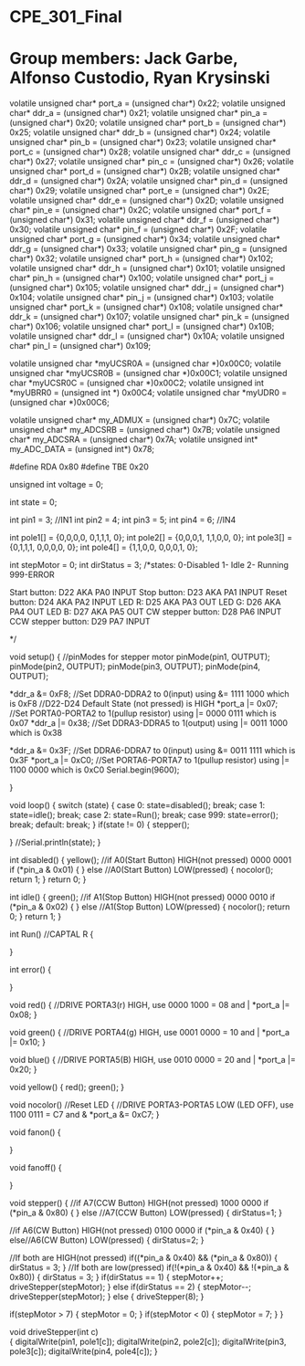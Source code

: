 # CPE_301_Final
# Group members: Jack Garbe, Alfonso Custodio, Ryan Krysinski

volatile unsigned char* port_a = (unsigned char*) 0x22; 
volatile unsigned char* ddr_a = (unsigned char*)  0x21; 
volatile unsigned char* pin_a = (unsigned char*)  0x20; 
volatile unsigned char* port_b = (unsigned char*) 0x25; 
volatile unsigned char* ddr_b = (unsigned char*)  0x24; 
volatile unsigned char* pin_b = (unsigned char*)  0x23; 
volatile unsigned char* port_c = (unsigned char*) 0x28; 
volatile unsigned char* ddr_c = (unsigned char*)  0x27; 
volatile unsigned char* pin_c = (unsigned char*)  0x26; 
volatile unsigned char* port_d = (unsigned char*) 0x2B; 
volatile unsigned char* ddr_d = (unsigned char*)  0x2A; 
volatile unsigned char* pin_d = (unsigned char*)  0x29; 
volatile unsigned char* port_e = (unsigned char*) 0x2E; 
volatile unsigned char* ddr_e = (unsigned char*)  0x2D; 
volatile unsigned char* pin_e = (unsigned char*)  0x2C; 
volatile unsigned char* port_f = (unsigned char*) 0x31; 
volatile unsigned char* ddr_f = (unsigned char*)  0x30; 
volatile unsigned char* pin_f = (unsigned char*)  0x2F; 
volatile unsigned char* port_g = (unsigned char*) 0x34; 
volatile unsigned char* ddr_g = (unsigned char*)  0x33; 
volatile unsigned char* pin_g = (unsigned char*)  0x32; 
volatile unsigned char* port_h = (unsigned char*) 0x102; 
volatile unsigned char* ddr_h = (unsigned char*)  0x101; 
volatile unsigned char* pin_h = (unsigned char*)  0x100; 
volatile unsigned char* port_j = (unsigned char*) 0x105; 
volatile unsigned char* ddr_j = (unsigned char*)  0x104; 
volatile unsigned char* pin_j = (unsigned char*)  0x103; 
volatile unsigned char* port_k = (unsigned char*) 0x108; 
volatile unsigned char* ddr_k = (unsigned char*)  0x107; 
volatile unsigned char* pin_k = (unsigned char*)  0x106; 
volatile unsigned char* port_l = (unsigned char*) 0x10B; 
volatile unsigned char* ddr_l = (unsigned char*)  0x10A; 
volatile unsigned char* pin_l = (unsigned char*)  0x109; 

volatile unsigned char *myUCSR0A = (unsigned char *)0x00C0;
volatile unsigned char *myUCSR0B = (unsigned char *)0x00C1;
volatile unsigned char *myUCSR0C = (unsigned char *)0x00C2;
volatile unsigned int  *myUBRR0  = (unsigned int *) 0x00C4;
volatile unsigned char *myUDR0   = (unsigned char *)0x00C6;
 
volatile unsigned char* my_ADMUX = (unsigned char*) 0x7C;
volatile unsigned char* my_ADCSRB = (unsigned char*) 0x7B;
volatile unsigned char* my_ADCSRA = (unsigned char*) 0x7A;
volatile unsigned int* my_ADC_DATA = (unsigned int*) 0x78;

#define RDA 0x80
#define TBE 0x20
  
unsigned int voltage = 0;

int state = 0;

int pin1 = 3; //IN1
int pin2 = 4;
int pin3 = 5;
int pin4 = 6; //IN4

int pole1[] = {0,0,0,0, 0,1,1,1, 0};
int pole2[] = {0,0,0,1, 1,1,0,0, 0};
int pole3[] = {0,1,1,1, 0,0,0,0, 0};
int pole4[] = {1,1,0,0, 0,0,0,1, 0};

int stepMotor = 0;
int dirStatus = 3;
/*states:
0-Disabled
1- Idle
2- Running
999-ERROR

Start button: D22 AKA PA0 INPUT
Stop button: D23 AKA PA1 INPUT
Reset button: D24 AKA PA2 INPUT
LED R: D25 AKA PA3 OUT
LED G: D26 AKA PA4 OUT
LED B: D27 AKA PA5 OUT
CW stepper button: D28 PA6 INPUT
CCW stepper button: D29 PA7 INPUT

*/

void setup() 
{
  //pinModes for stepper motor
  pinMode(pin1, OUTPUT);
  pinMode(pin2, OUTPUT);
  pinMode(pin3, OUTPUT);
  pinMode(pin4, OUTPUT);  
  
  *ddr_a &= 0xF8;   //Set DDRA0-DDRA2 to 0(input) using &= 1111 1000 which is 0xF8
  //D22-D24 Default State (not pressed) is HIGH
  *port_a |= 0x07;  //Set PORTA0-PORTA2 to 1(pullup resistor) using |= 0000 0111 which is 0x07
  *ddr_a |= 0x38;   //Set DDRA3-DDRA5 to 1(output) using |= 0011 1000 which is 0x38

  *ddr_a &= 0x3F; //Set DDRA6-DDRA7 to 0(input) using &= 0011 1111 which is 0x3F
  *port_a |= 0xC0; //Set PORTA6-PORTA7 to 1(pullup resistor) using |= 1100 0000 which is 0xC0
  Serial.begin(9600);
  
}

void loop() 
{
  switch (state)
  {
    case 0:
      state=disabled();
      break;
    case 1:
      state=idle();
      break;
    case 2:
      state=Run();
      break;
    case 999:
      state=error();
      break;
    default:
    break;
  }
  if(state != 0)
  {
    stepper();
    
  }
  //Serial.println(state);
}

int disabled()
{
  yellow();
  //if A0(Start Button) HIGH(not pressed) 0000 0001
  if (*pin_a & 0x01)
  {
  }
  else //A0(Start Button) LOW(pressed)
  {
    nocolor();
    return 1;
  }
  return 0;
}

int idle()
{
  green();
  //if A1(Stop Button) HIGH(not pressed) 0000 0010
  if (*pin_a & 0x02)
  {
  }
  else //A1(Stop Button) LOW(pressed)
  {
    nocolor();
    return 0;
  }
  return 1;
}

int Run() //CAPTAL R
{
  
}

int error() 
{
  
}

void red()
{
  //DRIVE PORTA3(r) HIGH, use 0000 1000 = 08 and |
  *port_a |= 0x08;
}

void green()
{
  //DRIVE PORTA4(g) HIGH, use 0001 0000 = 10 and |
  *port_a |= 0x10;
}

void blue()
{
  //DRIVE PORTA5(B) HIGH, use 0010 0000 = 20 and |
  *port_a |= 0x20;
}

void yellow()
{
  red();
  green();
}

void nocolor() //Reset LED
{
  //DRIVE PORTA3-PORTA5 LOW (LED OFF), use 1100 0111 = C7 and &
  *port_a &= 0xC7;
}

void fanon()
{
  
}

void fanoff()
{
  
}

void stepper()
{
  //if A7(CCW Button) HIGH(not pressed) 1000 0000
  if (*pin_a & 0x80)
  {
  }
  else //A7(CCW Button) LOW(pressed)
  {
    dirStatus=1;
  }
  
  //if A6(CW Button) HIGH(not pressed) 0100 0000
  if (*pin_a & 0x40)
  {
  }
  else//A6(CW Button) LOW(pressed)
  {
    dirStatus=2;
  }
  
  //If both are HIGH(not pressed)
  if((*pin_a & 0x40) && (*pin_a & 0x80))
  {
    dirStatus = 3;
  }
  //If both are low(pressed)
  if(!(*pin_a & 0x40) && !(*pin_a & 0x80))
  {
    dirStatus = 3;
  }
  if(dirStatus == 1)
  {
  stepMotor++;
    driveStepper(stepMotor);
  }
  else if(dirStatus == 2)
  {
    stepMotor--;
      driveStepper(stepMotor);
  }
  else
  {
    driveStepper(8);
  }
  
  if(stepMotor > 7)
  {
    stepMotor = 0;
  }
  if(stepMotor < 0)
  {
    stepMotor = 7;
  }
}

void driveStepper(int c)  
{
  digitalWrite(pin1, pole1[c]);
  digitalWrite(pin2, pole2[c]);
  digitalWrite(pin3, pole3[c]);
  digitalWrite(pin4, pole4[c]);
}

